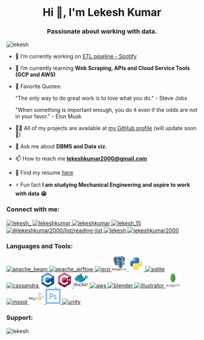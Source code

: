 <h1 align="center">Hi 👋, I'm Lekesh Kumar</h1>
<h3 align="center">Passionate about working with data.</h3>

<p align="left"> <img src="https://komarev.com/ghpvc/?username=lekesh&label=Profile%20views&color=0e75b6&style=flat" alt="lekesh" /> </p>

- 🔭 I’m currently working on [ETL pipeline - Spotify](https://github.com/lekesh/SpotifyDemo)

- 🌱 I’m currently learning **Web Scraping, APIs and Cloud Service Tools (GCP and AWS)**

- 💬 Favorite Quotes:

    "The only way to do great work is to love what you do." - Steve Jobs

    "When something is important enough, you do it even if the odds are not in your favor." - Elon Musk

- 👨‍💻 All of my projects are available at [my GitHub profile](https://github.com/lekesh) (will update soon 🙂)

- 💬 Ask me about **DBMS and Data viz.**

- 📫 How to reach me **lekeshkumar2000@gmail.com**

-  📄 Find my resume [here](https://www.canva.com/design/DAEnJE5vx94/iGGwoMatXwGusWKOglPF3w/view?utm_content=DAEnJE5vx94&utm_campaign=designshare&utm_medium=link&utm_source=sharebutton)
- ⚡ Fun fact **I am studying Mechanical Engineering and aspire to work with data 😭**

<h3 align="left">Connect with me:</h3>
<p align="left">
    <a href="https://twitter.com/lekesh_" target="blank">
        <img align="center" src="https://www.vectorlogo.zone/logos/twitter/twitter-icon.svg" alt="lekesh_" height="30" width="40" />
    </a>
    <a href="https://linkedin.com/in/lekeshkumar" target="blank">
        <img align="center" src="https://www.vectorlogo.zone/logos/linkedin/linkedin-icon.svg" alt="lekeshkumar" height="30" width="40" />
    </a>
    <a href="https://kaggle.com/lekeshkumar" target="blank">
        <img align="center" src="https://www.vectorlogo.zone/logos/kaggle/kaggle-icon.svg" alt="lekeshkumar" height="30" width="40" />
    </a>
    <a href="https://instagram.com/lekesh_15" target="blank">
        <img align="center" src="https://www.vectorlogo.zone/logos/instagram/instagram-icon.svg" alt="lekesh_15" height="30" width="40" />
    </a>
    <a href="https://medium.com/@lekeshkumar2000/list/reading-list" target="blank">
        <img align="center" src="https://www.vectorlogo.zone/logos/medium/medium-tile.svg" alt="@lekeshkumar2000/list/reading-list" height="30" width="40" />
    </a>
    <a href="https://www.hackerrank.com/lekesh" target="blank">
        <img align="center" src="https://raw.githubusercontent.com/rahuldkjain/github-profile-readme-generator/master/src/images/icons/Social/hackerrank.svg" alt="lekesh" height="30" width="40" />
    </a>
    <a href="https://auth.geeksforgeeks.org/user/lekeshkumar2000" target="blank">
        <img align="center" src="https://raw.githubusercontent.com/rahuldkjain/github-profile-readme-generator/master/src/images/icons/Social/geeks-for-geeks.svg" alt="lekeshkumar2000" height="30" width="40" />
    </a>
</p>

<h3 align="left">Languages and Tools:</h3>
<p align="left"> 
    <a href="https://beam.apache.org/" target="_blank"> 
        <img src="https://www.vectorlogo.zone/logos/apache_beam/apache_beam-icon.svg" alt="apache_beam" width="40" height="40"/> 
    </a>
    <a href="https://airflow.apache.org/" target="_blank"> 
        <img src="https://www.vectorlogo.zone/logos/apache/apache-official.svg" alt="apache_airflow" width="40" height="40"/> 
    </a> 
    <a href="https://cloud.google.com" target="_blank"> 
        <img src="https://www.vectorlogo.zone/logos/google_cloud/google_cloud-icon.svg" alt="gcp" width="40" height="40"/> 
    </a>
    <a href="https://www.postgresql.org" target="_blank"> 
        <img src="https://raw.githubusercontent.com/devicons/devicon/master/icons/postgresql/postgresql-original-wordmark.svg" alt="postgresql" width="40" height="40"/> 
    </a> 
    <a href="https://www.python.org" target="_blank"> 
        <img src="https://raw.githubusercontent.com/devicons/devicon/master/icons/python/python-original.svg" alt="python" width="40" height="40"/> 
    </a> 
    <a href="https://www.sqlite.org/" target="_blank"> 
        <img src="https://www.vectorlogo.zone/logos/sqlite/sqlite-icon.svg" alt="sqlite" width="40" height="40"/> 
    </a>
    <a href="https://cassandra.apache.org/" target="_blank"> 
        <img src="https://www.vectorlogo.zone/logos/apache_cassandra/apache_cassandra-icon.svg" alt="cassandra" width="40" height="40"/> 
    </a>
    <a href="https://www.cprogramming.com/" target="_blank"> 
        <img src="https://raw.githubusercontent.com/devicons/devicon/master/icons/c/c-original.svg" alt="c" width="40" height="40"/> 
    </a> 
    <a href="https://www.w3schools.com/cpp/" target="_blank"> 
        <img src="https://raw.githubusercontent.com/devicons/devicon/master/icons/cplusplus/cplusplus-original.svg" alt="cplusplus" width="40" height="40"/> 
    </a> 
    <a href="https://www.docker.com/" target="_blank"> 
        <img src="https://raw.githubusercontent.com/devicons/devicon/master/icons/docker/docker-original-wordmark.svg" alt="docker" width="40" height="40"/> 
    </a> 
    <a href="https://aws.amazon.com" target="_blank"> 
        <img src="https://www.vectorlogo.zone/logos/amazon_aws/amazon_aws-ar21.svg" alt="aws" width="40" height="40"/> 
    </a> 
    <a href="https://www.blender.org/" target="_blank"> 
        <img src="https://download.blender.org/branding/community/blender_community_badge_white.svg" alt="blender" width="40" height="40"/> 
    </a>
    <a href="https://www.adobe.com/in/products/illustrator.html" target="_blank"> 
        <img src="https://www.vectorlogo.zone/logos/adobe_illustrator/adobe_illustrator-icon.svg" alt="illustrator" width="40" height="40"/> 
    </a> 
    <a href="https://www.mongodb.com/" target="_blank"> 
        <img src="https://raw.githubusercontent.com/devicons/devicon/master/icons/mongodb/mongodb-original-wordmark.svg" alt="mongodb" width="40" height="40"/> 
    </a> 
    <a href="https://www.microsoft.com/en-us/sql-server" target="_blank"> 
        <img src="https://www.svgrepo.com/show/303229/microsoft-sql-server-logo.svg" alt="mssql" width="40" height="40"/> 
    </a> 
    <a href="https://www.mysql.com/" target="_blank"> 
        <img src="https://raw.githubusercontent.com/devicons/devicon/master/icons/mysql/mysql-original-wordmark.svg" alt="mysql" width="40" height="40"/> 
    </a> 
    <a href="https://www.photoshop.com/en" target="_blank"> 
        <img src="https://raw.githubusercontent.com/devicons/devicon/master/icons/photoshop/photoshop-line.svg" alt="photoshop" width="40" height="40"/> 
    </a> 
    <a href="https://unity.com/" target="_blank"> 
        <img src="https://www.vectorlogo.zone/logos/unity3d/unity3d-icon.svg" alt="unity" width="40" height="40"/> 
    </a> 
</p>

<h3 align="left">Support:</h3>
<p>
    <a href="https://www.buymeacoffee.com/lekesh"> 
        <img align="left" src="https://cdn.buymeacoffee.com/buttons/v2/default-yellow.png" height="50" width="210" alt="lekesh" />
    </a>
</p>
<br><br>
